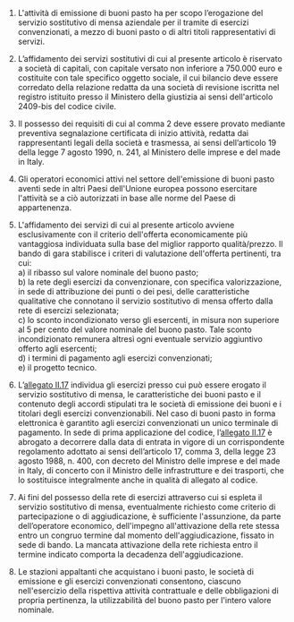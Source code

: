 1. L'attività di emissione di buoni pasto ha per scopo l’erogazione del servizio sostitutivo di mensa aziendale per il tramite di esercizi convenzionati, a mezzo di buoni pasto o di altri titoli rappresentativi di servizi.

2. L’affidamento dei servizi sostitutivi di cui al presente articolo è riservato a società di capitali, con capitale versato non inferiore a 750.000 euro e costituite con tale specifico oggetto sociale, il cui bilancio deve essere corredato della relazione redatta da una società di revisione iscritta nel registro istituito presso il Ministero della giustizia ai sensi dell'articolo 2409-bis del codice civile.

3. Il possesso dei requisiti di cui al comma 2 deve essere provato mediante preventiva segnalazione certificata di inizio attività, redatta dai rappresentanti legali della società e trasmessa, ai sensi dell’articolo 19 della legge 7 agosto 1990, n. 241, al Ministero delle imprese e del made in Italy.

4. Gli operatori economici attivi nel settore dell'emissione di buoni pasto aventi sede in altri Paesi dell'Unione europea possono esercitare l'attività se a ciò autorizzati in base alle norme del Paese di appartenenza.

5. L'affidamento dei servizi di cui al presente articolo avviene esclusivamente con il criterio dell'offerta economicamente più vantaggiosa individuata sulla base del miglior rapporto qualità/prezzo. Il bando di gara stabilisce i criteri di valutazione dell'offerta pertinenti, tra cui:<br>a) il ribasso sul valore nominale del buono pasto;<br>b) la rete degli esercizi da convenzionare, con specifica valorizzazione, in sede di attribuzione dei punti o dei pesi, delle caratteristiche qualitative che connotano il servizio sostitutivo di mensa offerto dalla rete di esercizi selezionata;<br>c) lo sconto incondizionato verso gli esercenti, in misura non superiore al 5 per cento del valore nominale del buono pasto. Tale sconto incondizionato remunera altresì ogni eventuale servizio aggiuntivo offerto agli esercenti;<br>d) i termini di pagamento agli esercizi convenzionati;<br>e) il progetto tecnico.

6. L’[allegato II.17](/section/attachment-2-17/1) individua gli esercizi presso cui può essere erogato il servizio sostitutivo di mensa, le caratteristiche dei buoni pasto e il contenuto degli accordi stipulati tra le società di emissione dei buoni e i titolari degli esercizi convenzionabili. Nel caso di buoni pasto in forma elettronica è garantito agli esercizi convenzionati un unico terminale di pagamento. In sede di prima applicazione del codice, l’[allegato II.17](/section/attachment-2-17/1) è abrogato a decorrere dalla data di entrata in vigore di un corrispondente regolamento adottato ai sensi dell’articolo 17, comma 3, della legge 23 agosto 1988, n. 400, con decreto del Ministro delle imprese e del made in Italy, di concerto con il Ministro delle infrastrutture e dei trasporti, che lo sostituisce integralmente anche in qualità di allegato al codice.

7. Ai fini del possesso della rete di esercizi attraverso cui si espleta il servizio sostitutivo di mensa, eventualmente richiesto come criterio di partecipazione o di aggiudicazione, è sufficiente l'assunzione, da parte dell’operatore economico, dell'impegno all'attivazione della rete stessa entro un congruo termine dal momento dell'aggiudicazione, fissato in sede di bando. La mancata attivazione della rete richiesta entro il termine indicato comporta la decadenza dell'aggiudicazione.

8. Le stazioni appaltanti che acquistano i buoni pasto, le società di emissione e gli esercizi convenzionati consentono, ciascuno nell'esercizio della rispettiva attività contrattuale e delle obbligazioni di propria pertinenza, la utilizzabilità del buono pasto per l'intero valore nominale.
